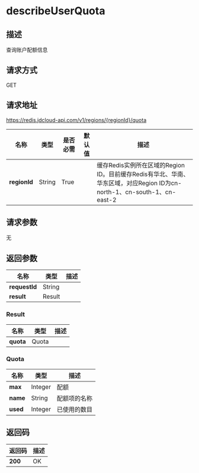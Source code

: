 # describeUserQuota


## 描述
查询账户配额信息

## 请求方式
GET

## 请求地址
https://redis.jdcloud-api.com/v1/regions/{regionId}/quota

|名称|类型|是否必需|默认值|描述|
|---|---|---|---|---|
|**regionId**|String|True||缓存Redis实例所在区域的Region ID。目前缓存Redis有华北、华南、华东区域，对应Region ID为cn-north-1、cn-south-1、cn-east-2|

## 请求参数
无


## 返回参数
|名称|类型|描述|
|---|---|---|
|**requestId**|String||
|**result**|Result||


### Result
|名称|类型|描述|
|---|---|---|
|**quota**|Quota||
### Quota
|名称|类型|描述|
|---|---|---|
|**max**|Integer|配额|
|**name**|String|配额项的名称|
|**used**|Integer|已使用的数目|

## 返回码
|返回码|描述|
|---|---|
|**200**|OK|
